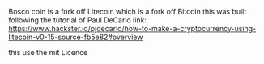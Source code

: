 Bosco coin is a fork off Litecoin which is a fork off Bitcoin this was built following the tutorial of Paul DeCarlo link: https://www.hackster.io/pjdecarlo/how-to-make-a-cryptocurrency-using-litecoin-v0-15-source-fb5e82#overview 

this use the mit Licence 
